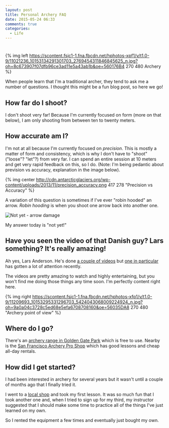```yaml
---
layout: post
title: Personal Archery FAQ
date: 2015-05-24 06:33
comments: true
categories: 
  - Life
---
```

# 

{% img left https://scontent.fsjc1-1.fna.fbcdn.net/hphotos-xpf1/v/t1.0-9/11021236_10153134291301703_2769454311846845625_n.jpg?oh=8c673907f07dfb96ce3ad11e5a43ab1b&oe=560176B4 270 480 Archery %}

When people learn that I'm a traditional archer, they tend to ask me a number of
questions. I thought this might be a fun blog post, so here we go!

## How far do I shoot?

I don't shoot very far! Because I'm currently focused on form (more on
that below), I am only shooting from between ten to twenty meters.

## How accurate am I?

I'm not at all because I'm currently focused on *precision*. This is
mostly a matter of form and consistency, which is why I don't have to
"shoot" ("loose"? "let"?) from very far. I can spend an entire session
at 10 meters and get very rapid feedback on this, so I do. (Note: I'm
being pedantic about prevision vs accuracy, explanation in the image
below).

{% img center http://cdn.antarcticglaciers.org/wp-content/uploads/2013/11/precision_accuracy.png 417 278 "Precision vs Accuracy" %}

A variation of this question is sometimes if I've ever "robin hooded" an
arrow. *Robin hooding* is when you shoot one arrow back into another
one.

![Not yet - arrow damage](https://scontent.fsjc1-1.fna.fbcdn.net/hphotos-xaf1/v/t1.0-9/11081355_10153196646961703_930555660984900106_n.jpg?oh=44502f240ac9e784ea060ce2d0e06adc&oe=55FFC92E)

My answer today is "not yet!"

## Have you seen the video of that Danish guy? Lars something? It's really amazing!

Ah yes, Lars Anderson. He's done [a couple of
videos](https://www.youtube.com/results?search_query=lars+anderson) but
[one in particular](https://www.youtube.com/watch?v=BEG-ly9tQGk) has
gotten a lot of attention recently.

The videos are pretty amazing to watch and highly entertaining, but you
won't find me doing those things any time soon. I'm perfectly content
right here.

{% img right https://scontent.fsjc1-1.fna.fbcdn.net/hphotos-xfp1/v/t1.0-9/11209693_10153295331296703_5424043068009224924_n.jpg?oh=9a0a04c3728c5ed68e5efa6708708160&oe=56035DA8 270 480 "Archery point of view" %}

## Where do I go?

There's an [archery range in Golden Gate
Park](http://www.golden-gate-park.com/archery.html) which is free to
use. Nearby is the [San Francisco Archery Pro
Shop](http://www.bysel.com/sfarch/) which has good lessons and cheap
all-day rentals.

## How did I get started?

I had been interested in archery for several years but it wasn't until a
couple of months ago that I finally tried it.

I went to a [local shop](http://www.bysel.com/sfarch/) and took my first
lesson. It was so much fun that I took another one and, when I tried to
sign up for my third, my instructor suggested that I should make some
time to practice all of the things I've just learned on my own.

So I rented the equipment a few times and eventually just bought my own.

